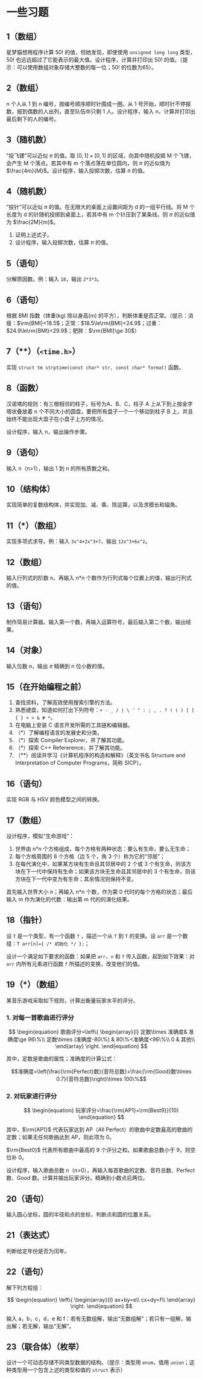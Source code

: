 # 一些习题

## 1（数组）

星梦猫想用程序计算 $50!$ 的值，但她发现，即使使用 `unsigned long long` 类型，$50!$ 也远远超过了它能表示的最大值。设计程序，计算并打印出 $50!$ 的值。（提示：可以使用数组对象存储大整数的每一位；$50!$ 的位数为65）。

## 2（数组）

n 个人从 1 到 n 编号，按编号顺序顺时针围成一圈。从 1 号开始，顺时针不停报数，报到偶数的人出列，直至队伍中只剩 1 人。设计程序，输入 n，计算并打印出最后剩下的人的编号。

## 3（随机数）

“投飞镖”可以近似 $\pi$ 的值。取 $[0,1]\times[0,1]$ 的区域，向其中随机投掷 M 个飞镖，会产生 M 个落点。若其中有 m 个落点落在单位圆内，则 $\pi$ 的近似值为 $\frac{4m}{M}$。设计程序，输入投掷次数，估算 $\pi$ 的值。

## 4（随机数）

“投针”可以近似 $\pi$ 的值。在无限大的桌面上设置间距为 d 的一组平行线。将 M 个长度为 d 的针随机投掷到桌面上，若其中有 m 个针压到了某条线，则 $\pi$ 的近似值为 $\frac{2M}{m}$。

1. 证明上述式子。
2. 设计程序，输入投掷次数，估算 $\pi$ 的值。

## 5（语句）

分解质因数。例：输入 `18`，输出 `2*3*3`。

## 6（语句）

根据 BMI 指数（体重(kg) 除以身高(m) 的平方），判断体重是否正常。（提示：消瘦：$\rm{BMI}<18.5$；正常：$18.5\le\rm{BMI}<24.9$；过重：$24.9\le\rm{BMI}<29.9$；肥胖：$\rm{BMI}\ge 30$）

## 7（\*\*）（`<time.h>`）

实现 `struct tm strptime(const char* str, const char* format)` 函数。

## 8（函数）

汉诺塔的规则：有三根相邻的柱子，标号为A、B、C，柱子 A 上从下到上按金字塔状叠放着 n 个不同大小的圆盘，要把所有盘子一个一个移动到柱子 B 上，并且始终不能出现大盘子在小盘子上方的情况。

设计程序，输入 n，输出操作步骤。

## 9（语句）

输入 n（n>1），输出 1 到 n 的所有质数之和。

## 10（结构体）

实现简单的复数结构体，并实现加、减、乘、除运算，以及求模长和辐角。

## 11（\*）（数组）

实现多项式求导。例：输入 `3x^4+2x^3+7`，输出 `12x^3+6x^2`。

## 12（数组）

输入行列式的阶数 n，再输入 n\*n 个数作为行列式每个位置上的值，输出行列式的值。

## 13（语句）

制作简易计算器。输入第一个数，再输入运算符号，最后输入第二个数，输出结果。

## 14（对象）

输入位数 n，输出 $\pi$ 精确到 n 位小数的值。

## 15（在开始编程之前）

1. 查找资料，了解高效使用搜索引擎的方法。
2. 熟悉键盘，知道如何打出下列符号：`+ - _ / | \ ' " : ; , . ? ! ( ) [ ] { } < > & # *`。
3. 在电脑上安装 C 语言开发所需的工具链和编辑器。
4. （\*）了解编程语言的发展史和分类。
5. （\*）探索 Compiler Explorer，并了解其功能。
6. （\*）探索 C++ Refererence，并了解其功能。
7. （\*\*）阅读并学习《计算机程序的构造和解释》（英文书名 Structure and Interpretation of Computer Programs，简称 SICP）。

## 16（语句）

实现 RGB 与 HSV 颜色模型之间的转换。

## 17（数组）

设计程序，模拟“生命游戏”：

1. 世界由 n\*n 个方格组成，每个方格有两种状态：要么有生命，要么无生命；
2. 每个方格周围的 8 个方格（边 5 个，角 3 个）称为它的“邻居”；
3. 在每代演化中，如果某方块有生命且其邻居中的 2 个或 3 个有生命，则该方块在下一代中保持有生命；如果该方块无生命且其邻居中的 3 个有生命，则该方块在下一代中变为有生命；其余情况则保持不变。

首先输入世界大小 n；再输入 n\*n 个数，作为第 0 代时的每个方格的状态；最后输入 m 作为演化的代数：输出第 m 代的的演化结果。

## 18（指针）

设 `T` 是一个类型，有一个函数 `f` ，描述一个从 `T` 到 `T` 的变换。设 `arr` 是一个数组：`T arr[n]={ /* 初始化 */ };`；

设计一个满足如下要求的函数：如果把 `arr`，`n` 和 `f` 传入函数，起到如下效果：对 `arr` 内所有元素进行函数 `f` 所描述的变换，改变他们的值。

## 19（\*）（数组）

某音乐游戏采取如下规则，计算出衡量玩家水平的评分。

### 1. 对每一首歌曲进行评分

$$
\begin{equation}
歌曲评分=\left\{
\begin{array}{l}
定数\times 准确度& 准确度\ge 96\%\\
定数\times (准确度-80\%) & 80\%<准确度<96\%\\
0 & 其他\\
\end{array}
\right.
\end{equation}
$$

其中，定数是歌曲的属性；准确度的计算公式：

$$准确度=\left(\frac{\rm{Perfect}数}{音符总数}+\frac{\rm{Good}数\times 0.7}{音符总数}\right)\times 100\%$$

### 2. 对玩家进行评分

$$
\begin{equation}
玩家评分=\frac{\rm{AP1}+\rm{Best9}}{10}
\end{equation}
$$

其中，$\rm{AP1}$ 代表玩家达到 AP（All Perfect）的歌曲中定数最高的歌曲的定数；如果无任何歌曲达到 AP，则此项为 0。

$\rm{Best0}$ 代表所有歌曲中最高的 9 个评分之和。如果歌曲总数小于 9，则空位补 0。

设计程序，输入歌曲总数 n（n>0），再输入每首歌曲的定数、音符总数、Perfect 数、Good 数。计算并输出玩家评分。精确到小数点后两位。

## 20（语句）

输入圆心坐标，圆的半径和点的坐标，判断点和圆的位置关系。

## 21（表达式）

判断给定年份是否为闰年。

## 22（语句）

解下列方程组：

$$
\begin{equation}
\left\{
\begin{array}{l}
ax+by=e\\
cx+dy=f\\
\end{array}
\right.
\end{equation}
$$

输入 a，b，c，d，e 和 f：若有无数组解，输出“无数组解”；若只有一组解，输出解；若无解，输出“无解”。

## 23（联合体）（枚举）

设计一个可动态存储不同类型数据的结构。（提示：类型用 `enum`，值用 `union`；这种类型用一个包含上述的类型和值的 `struct` 表示）
